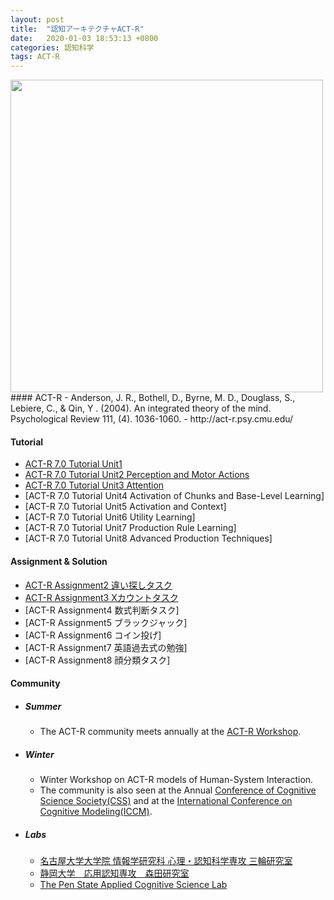 ```yaml
---
layout: post
title:  "認知アーキテクチャACT-R"
date:   2020-01-03 18:53:13 +0800
categories: 認知科学
tags: ACT-R
---
```

<!-- <img src="{{site.baseurl}}/assets/figs/post-01-03/pic1.jpeg" width="500px"> -->
<img src="{{site.baseurl}}/assets/figs/post-20-01-03/banner.png" width="500px">
#### ACT-R
  - Anderson, J. R., Bothell, D., Byrne, M. D., Douglass, S., Lebiere, C., & Qin, Y . (2004). An integrated theory of the mind. Psychological Review 111, (4). 1036-1060.
  - http://act-r.psy.cmu.edu/

#### Tutorial
  - [ACT-R 7.0 Tutorial Unit1](https://huxianyin.github.io/blog/2020/03/03/tutorialUnit1)
  - [ACT-R 7.0 Tutorial Unit2 Perception and Motor Actions](https://huxianyin.github.io/blog/2020/09/21/tutorialUnit2)
  - [ACT-R 7.0 Tutorial Unit3 Attention](https://huxianyin.github.io/blog/2020/11/02/tutorialUnit3)
  - [ACT-R 7.0 Tutorial Unit4 Activation of Chunks and Base-Level Learning]
  - [ACT-R 7.0 Tutorial Unit5 Activation and Context]
  - [ACT-R 7.0 Tutorial Unit6 Utility Learning]
  - [ACT-R 7.0 Tutorial Unit7 Production Rule Learning]
  - [ACT-R 7.0 Tutorial Unit8 Advanced Production Techniques]


#### Assignment & Solution
- [ACT-R Assignment2 違い探しタスク](https://huxianyin.github.io/blog/2020/09/22/assignmentUnit2)
- [ACT-R Assignment3 Xカウントタスク](https://huxianyin.github.io/blog/2021/01/09/assignmentUnit3)
- [ACT-R Assignment4 数式判断タスク]
- [ACT-R Assignment5 ブラックジャック]
- [ACT-R Assignment6 コイン投げ]
- [ACT-R Assignment7 英語過去式の勉強]
- [ACT-R Assignment8 顔分類タスク]


#### Community
 - ##### Summer
   - The ACT-R community meets annually at the [ACT-R Workshop](http://act-r.psy.cmu.edu/workshops/).

 - ##### Winter
   - Winter Workshop on ACT-R models of Human-System Interaction.
   - The community is also seen at the Annual [Conference of Cognitive Science Society(CSS)](https://cognitivesciencesociety.org/) and at the [International Conference on Cognitive Modeling(ICCM)](http://iccm-conference.org/).

 - ##### Labs
   - [名古屋大学大学院 情報学研究科 心理・認知科学専攻 三輪研究室](http://miwalab.cog.human.nagoya-u.ac.jp/)
   - [静岡大学　応用認知専攻　森田研究室](https://acml-shizuppi.net/en/)
   - [The Pen State Applied Cognitive Science Lab](http://acs.ist.psu.edu/wp/)
